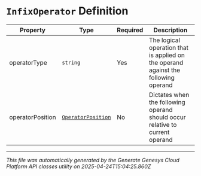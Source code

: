 # `InfixOperator` Definition

| Property | Type | Required | Description |
|----------|------|----------|-------------|
| operatorType | `string` | Yes | The logical operation that is applied on the operand against the following operand |
| operatorPosition | [`OperatorPosition`](operatorposition-definition.md) | No | Dictates when the following operand should occur relative to current operand |

---

*This file was automatically generated by the Generate Genesys Cloud Platform API classes utility on 2025-04-24T15:04:25.860Z*